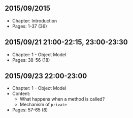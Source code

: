 ## 2015/09/2015

* Chapter: Introduction 
* Pages: 1-37 (36)


## 2015/09/21 21:00-22:15, 23:00-23:30

* Chapter: 1 - Object Model
* Pages: 38-56 (18)


## 2015/09/23 22:00-23:00

* Chapter: 1 - Object Model
* Content: 
  * What happens when a method is called?
  * Mechanism of `private`
* Pages: 57-65 (8)
